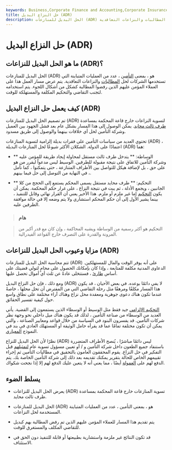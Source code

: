 ```yaml
---
keywords: Business,Corporate Finance and Accounting,Corporate Insurance
title: حل النزاع البديل (ADR)
description: الحل البديل للمنازعات (ADR) هو ، بمعنى التأمين ، عدد من العمليات المتباينة التي تستخدمها شركات التأمين لحل المطالبات والنزاعات التعاقدية.
---
```


# حل النزاع البديل (ADR)
## ما هو الحل البديل للنزاعات (ADR)؟

الحل البديل للمنازعات (ADR) هو ، بمعنى [التأمين](/insurance-coverage) ، عدد من العمليات المتباينة التي تستخدمها الشركات لحل [المطالبات](/insurance_claim) والنزاعات التعاقدية. يتم عرض مسار العمل هذا على العملاء المؤمن عليهم الذين رفضوا المطالبة كشكل من أشكال اللجوء. يتم استخدامه لتجنب التقاضي والتحكيم المكلفة والمستهلكة للوقت.

## كيف يعمل حل النزاع البديل (ADR)

تم تصميم الحل البديل للمنازعات (ADR) لتسوية النزاعات خارج قاعة المحكمة بمساعدة [طرف ثالث محايد](/third-party). يمكن الوصول إلى هذا المسار بشكل عام بعد فشل الجهود بين العميل وشركة التأمين لحل أي خلافات بينهما والوصول إلى طريق مسدود.

تحتوي العديد من سياسات التأمين على فقرات بديلة إلزامية لتسوية المنازعات (ADR) ، اعتمادًا على الدولة. الشكلان الأكثر شيوعًا لحل المنازعات البديلة (ADR) هما:

- ** الوساطة: ** يتدخل طرف ثالث مستقل لمحاولة إيجاد طريقة للمؤمن عليه وشركة التأمين للاتفاق على نتيجة مقبولة للطرفين. الوسيط ليس مدعواً ليقرر من هو على حق ، بل لإضافة هيكل للتواصل بين الأطراف المتنازعة ، حتى يتمكنوا ، كما نأمل ، في النهاية من التوصل إلى حل فيما بينهم.

- ** التحكيم: ** طرف محايد مستقل يسمى المحكم يستمع إلى الحجج من كلا الجانبين ، ويجمع الأدلة ، ثم يبت في نتيجة النزاع ، على غرار حكم المحكمة. يمكن أن يكون [التحكيم](/arbitration) إما غير ملزم أو ملزم. هذا الأخير يعني أن القرار نهائي وقابل للتنفيذ ، بينما يشير الأول إلى أن حكم المحكم استشاري ولا يتم وضعه إلا في حالة موافقة الطرفين عليه.

> ### هام

> التحكيم هو أكثر رسمية من الوساطة ويشبه المحاكمة ، وإن كان مع قدر أكبر من المرونة والقدرة على التصرف خارج القواعد الفيدرالية.

>

## مزايا وعيوب الحل البديل للنزاعات (ADR)

تتم محاسبة الحل البديل للمنازعات (ADR) على أنه يوفر الوقت والمال للمستهلكين. الدعاوى المدنية مكلفة للمتابعة ، وإذا كان بإمكانك الحصول على محامٍ لتولي قضيتك على أساس [طارئ](/contingency) ، فستتخلى عادةً عن ثلث أي أموال تحصل عليها.

ومع ذلك ، فإن حل النزاع البديل (ADR) لا يفي دائمًا بوعده. في بعض الأحيان ، قد يكون هذا المسار مكلفًا ومرهقًا مثل رحلة التقاضي التي من المفترض أن تحل محلها ، خاصةً عندما تكون هناك دعوى جوهرية ومعقدة محل نزاع وهناك آراء مختلفة على نطاق واسع حول كيفية تفسير الحقائق.

[التحكيم الإلزامي](/mandatory-binding-arbitration) جيد فقط مثل الوسيط أو الوسطاء الذين يستمعون إلى القضية. يأتي العديد من الوسطاء من صناعة التأمين ، لذلك قد يكون هناك ميل داخلي نحو وجهة نظر شركات التأمين. قد يفسرون البنود في السياسة من خلال قواعد ومعايير الصناعة ، والتي يمكن أن تكون مختلفة تمامًا عما قد يقرأه حامل الوثيقة أو المستهلك العادي في بند في النموذج [المعياري](/boilerplate).

نظرًا لأن الحل البديل للنزاع (ADR) ليس دائمًا مباشرًا ، يُنصح الأطراف المتضررة باستنفاد جميع الطعون داخل شركة التأمين و / أو تعيين مسؤول تسوية عام [لتمثيلهم](/adjuster) قبل التفكير في حل النزاع. يقوم المحققون العامون بالتحقيق في مطالبات التأمين ثم إجراء تقييمهم الخاص للحالة بتقرير يمكنك تقديمه بعد ذلك إلى شركة التأمين الخاصة بك. يتم الدفع لهم على [العمولة](/commission) أيضًا ، مما يعني أنه لا يتعين عليك الدفع لهم إلا إذا نجحت شكواك.

## يسلط الضوء

- يعرض الحل البديل للنزاعات (ADR) تسوية المنازعات خارج قاعة المحكمة بمساعدة طرف ثالث محايد.

- الحل البديل للمنازعات (ADR) هو ، بمعنى التأمين ، عدد من العمليات المتباينة المستخدمة لحل النزاعات.

- يتم تقديم هذا المسار للعملاء المؤمن عليهم الذين تم رفض المطالبة بهم كبديل للتقاضي المكلف والمستغرق للوقت.

- قد تكون النتائج غير ملزمة واستشارية بطبيعتها أو قابلة للتنفيذ دون الحق في الاستئناف.

